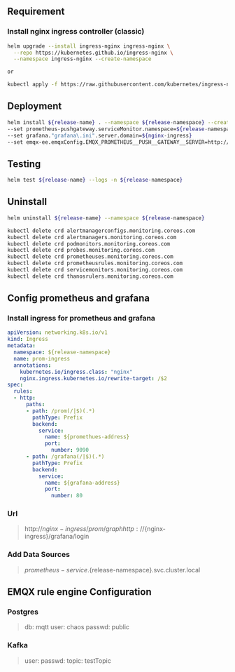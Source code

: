 ## Requirement
### Install nginx ingress controller (classic)
```bash
helm upgrade --install ingress-nginx ingress-nginx \
  --repo https://kubernetes.github.io/ingress-nginx \
  --namespace ingress-nginx --create-namespace

or

kubectl apply -f https://raw.githubusercontent.com/kubernetes/ingress-nginx/controller-v1.1.0/deploy/static/provider/cloud/deploy.yaml
```

## Deployment
```bash
helm install ${release-name} . --namespace ${release-namespace} --create-namespace \
--set prometheus-pushgateway.serviceMonitor.namespace=${release-namespace} \
--set grafana."grafana\.ini".server.domain=${nginx-ingress}
--set emqx-ee.emqxConfig.EMQX_PROMETHEUS__PUSH__GATEWAY__SERVER=http://${release-name}-prometheus-pushgateway.${release-namespace}.svc.cluster.local:9091
```

## Testing
```bash
helm test ${release-name} --logs -n ${release-namespace}
```

## Uninstall
```bash
helm uninstall ${release-name} --namespace ${release-namespace}

kubectl delete crd alertmanagerconfigs.monitoring.coreos.com
kubectl delete crd alertmanagers.monitoring.coreos.com
kubectl delete crd podmonitors.monitoring.coreos.com
kubectl delete crd probes.monitoring.coreos.com
kubectl delete crd prometheuses.monitoring.coreos.com
kubectl delete crd prometheusrules.monitoring.coreos.com
kubectl delete crd servicemonitors.monitoring.coreos.com
kubectl delete crd thanosrulers.monitoring.coreos.com
```

## Config prometheus and grafana
### Install ingress for prometheus and grafana
```yaml
apiVersion: networking.k8s.io/v1
kind: Ingress
metadata:
  namespace: ${release-namespace}
  name: prom-ingress
  annotations:
    kubernetes.io/ingress.class: "nginx"
    nginx.ingress.kubernetes.io/rewrite-target: /$2
spec:
  rules:
  - http:
      paths:
      - path: /prom(/|$)(.*)
        pathType: Prefix
        backend:
          service:
            name: ${promethues-address}
            port:
              number: 9090
      - path: /grafana(/|$)(.*)
        pathType: Prefix
        backend:
          service:
            name: ${grafana-address}
            port:
              number: 80
```

### Url
> http://${nginx-ingress}/prom/graph
> http://${nginx-ingress}/grafana/login

### Add Data Sources
> ${prometheus-service}.${release-namespace}.svc.cluster.local

## EMQX rule engine Configuration
### Postgres
> db: mqtt
> user: chaos
> passwd: public

### Kafka
> user:
> passwd:
> topic: testTopic

